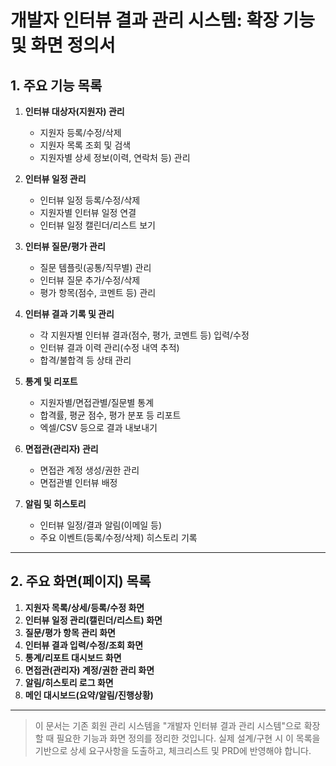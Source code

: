 # 개발자 인터뷰 결과 관리 시스템: 확장 기능 및 화면 정의서

## 1. 주요 기능 목록

1. **인터뷰 대상자(지원자) 관리**
   - 지원자 등록/수정/삭제
   - 지원자 목록 조회 및 검색
   - 지원자별 상세 정보(이력, 연락처 등) 관리

2. **인터뷰 일정 관리**
   - 인터뷰 일정 등록/수정/삭제
   - 지원자별 인터뷰 일정 연결
   - 인터뷰 일정 캘린더/리스트 보기

3. **인터뷰 질문/평가 관리**
   - 질문 템플릿(공통/직무별) 관리
   - 인터뷰 질문 추가/수정/삭제
   - 평가 항목(점수, 코멘트 등) 관리

4. **인터뷰 결과 기록 및 관리**
   - 각 지원자별 인터뷰 결과(점수, 평가, 코멘트 등) 입력/수정
   - 인터뷰 결과 이력 관리(수정 내역 추적)
   - 합격/불합격 등 상태 관리

5. **통계 및 리포트**
   - 지원자별/면접관별/질문별 통계
   - 합격률, 평균 점수, 평가 분포 등 리포트
   - 엑셀/CSV 등으로 결과 내보내기

6. **면접관(관리자) 관리**
   - 면접관 계정 생성/권한 관리
   - 면접관별 인터뷰 배정

7. **알림 및 히스토리**
   - 인터뷰 일정/결과 알림(이메일 등)
   - 주요 이벤트(등록/수정/삭제) 히스토리 기록

---

## 2. 주요 화면(페이지) 목록

1. **지원자 목록/상세/등록/수정 화면**
2. **인터뷰 일정 관리(캘린더/리스트) 화면**
3. **질문/평가 항목 관리 화면**
4. **인터뷰 결과 입력/수정/조회 화면**
5. **통계/리포트 대시보드 화면**
6. **면접관(관리자) 계정/권한 관리 화면**
7. **알림/히스토리 로그 화면**
8. **메인 대시보드(요약/알림/진행상황)**

---

> 이 문서는 기존 회원 관리 시스템을 "개발자 인터뷰 결과 관리 시스템"으로 확장할 때 필요한 기능과 화면 정의를 정리한 것입니다. 실제 설계/구현 시 이 목록을 기반으로 상세 요구사항을 도출하고, 체크리스트 및 PRD에 반영해야 합니다. 